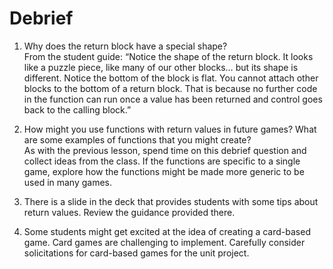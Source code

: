 # Debrief

1. Why does the return block have a special shape?\
From the student guide: “Notice the shape of the return block. It looks like a puzzle piece, like many of our other blocks… but its shape is different. Notice the bottom of the block is flat. You cannot attach other blocks to the bottom of a return block. That is because no further code in the function can run once a value has been returned and control goes back to the calling block.”
1. How might you use functions with return values in future games? What are some examples of functions that you might create?\
As with the previous lesson, spend time on this debrief question and collect ideas from the class. If the functions are specific to a single game, explore how the functions might be made more generic to be used in many games.
1. There is a slide in the deck that provides students with some tips about return values. Review the guidance provided there.
   
1. Some students might get excited at the idea of creating a card-based game. Card games are challenging to implement. Carefully consider solicitations for card-based games for the unit project.
